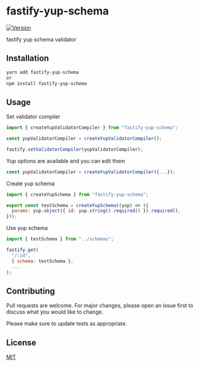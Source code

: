 # fastify-yup-schema

[![Version](https://img.shields.io/npm/v/fastify-yup-schema.svg)](https://www.npmjs.com/package/fastify-yup-schema)

fastify yup schema validator

## Installation

```bash
yarn add fastify-yup-schema
or
npm install fastify-yup-schema
```

## Usage

Set validator compiler

```js
import { createYupValidatorCompiler } from "fastify-yup-schema";

const yupValidatorCompiler = createYupValidatorCompiler();

fastify.setValidatorCompiler(yupValidatorCompiler);
```

Yup options are available and you can edit them

```js
const yupValidatorCompiler = createYupValidatorCompiler({...});
```

Create yup schema

```js
import { createYupSchema } from "fastify-yup-schema";

export const testSchema = createYupSchema((yup) => ({
  params: yup.object({ id: yup.string().required() }).required(),
}));
```

Use yup schema

```js
import { testSchema } from "../schemas";

fastify.get(
  "/:id",
  { schema: testSchema },
  ...
);
```

## Contributing

Pull requests are welcome. For major changes, please open an issue first to discuss what you would like to change.

Please make sure to update tests as appropriate.

## License

[MIT](https://choosealicense.com/licenses/mit/)
